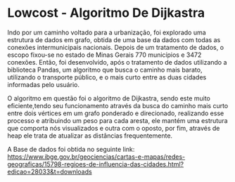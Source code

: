 # Lowcost - Algoritmo De Dijkastra

Indo por um caminho voltado para a urbanização, foi explorado uma estrutura de dados em grafo, obtida de uma base da dados com todas as conexões intermunicipais nacionais. Depois de um tratamento de dados, o escopo fixou-se no estado de Minas Gerais 770 municípios e 3472 conexões. 
Então, foi desenvolvido, após o tratamento de dados utilizando a biblioteca Pandas, um algoritmo que busca o caminho mais barato, utilizando o transporte público, e o mais curto entre as duas cidades informadas pelo usuário.

O algoritmo em questão foi o algoritmo de Dijkastra, sendo este muito eficiente,tendo seu funcionamento através da busca do caminho mais curto entre dois vértices em um grafo ponderado e direcionado, realizando esse processo e atribuindo um peso para cada aresta, ele mantém uma estrutura que comporta nós visualizados e outra com o oposto, por fim, através de heap ele trata de atualizar as distâncias frequentemente.

A Base de dados foi obtida no seguinte link: https://www.ibge.gov.br/geociencias/cartas-e-mapas/redes-geograficas/15798-regioes-de-influencia-das-cidades.html?edicao=28033&t=downloads
